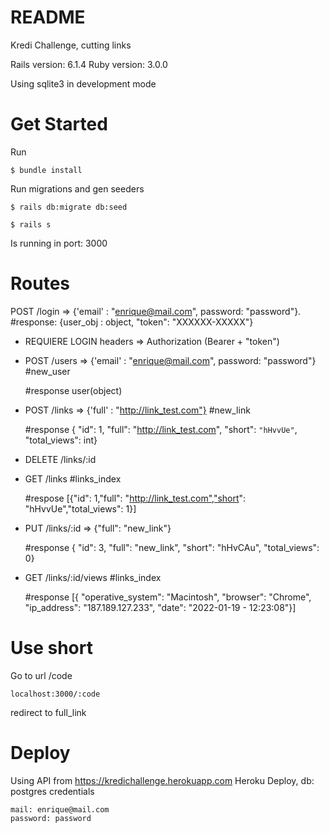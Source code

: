 # README

Kredi Challenge, cutting links

Rails version: 6.1.4
Ruby version: 3.0.0

Using sqlite3 in development mode

# Get Started

Run
````
$ bundle install
````

Run migrations and gen seeders
````
$ rails db:migrate db:seed
````
````
$ rails s
````

Is running in port: 3000 

# Routes

POST /login => {'email' : "enrique@mail.com", password: "password"}.   
  #response: {user_obj : object, "token": "XXXXXX-XXXXX"}
 - REQUIERE LOGIN headers => Authorization (Bearer + "token")
  - POST /users => {'email' : "enrique@mail.com", password: "password"} #new_user
    
    #response user(object)
  - POST /links => {'full' : "http://link_test.com"} #new_link

    #response { "id": 1, "full": "http://link_test.com", "short": `"hHvvUe"`, "total_views": int}
        
  - DELETE /links/:id
  - GET /links #links_index

    #respose [{"id": 1,"full": "http://link_test.com","short": "hHvvUe","total_views": 1}]
  - PUT /links/:id => {"full": "new_link"}

    #response { "id": 3, "full": "new_link", "short": "hHvCAu", "total_views": 0}
  - GET /links/:id/views #links_index

    #response [{ "operative_system": "Macintosh", "browser": "Chrome", "ip_address": "187.189.127.233", "date": "2022-01-19 - 12:23:08"}]
    
# Use short
Go to url /code
````
localhost:3000/:code
````
redirect to full_link

# Deploy

Using API from https://kredichallenge.herokuapp.com
Heroku Deploy, db: postgres
credentials
````
mail: enrique@mail.com
password: password
````
